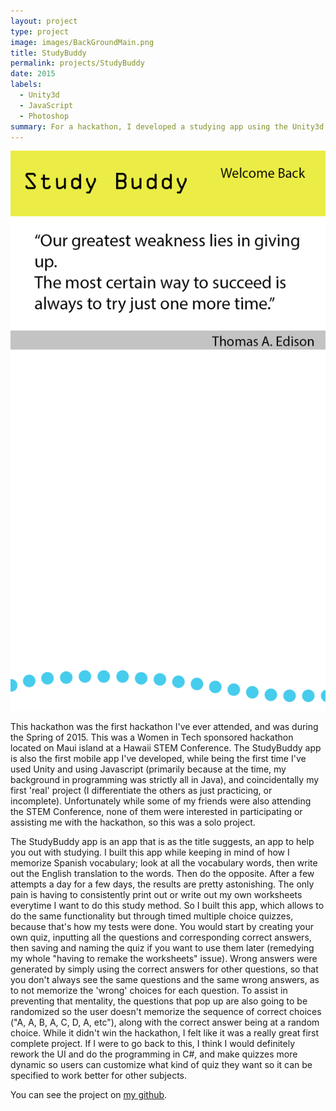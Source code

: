 ```yaml
---
layout: project
type: project
image: images/BackGroundMain.png
title: StudyBuddy
permalink: projects/StudyBuddy
date: 2015
labels:
  - Unity3d
  - JavaScript
  - Photoshop
summary: For a hackathon, I developed a studying app using the Unity3d framework and JavaScript as the language. The app is more aimed for language or math, as I've personally used it to study Spanish.
---
```


<div class="ui small rounded images">
  <img class="ui image" src="../images/BackGroundMain.png">
</div>

This hackathon was the first hackathon I've ever attended, and was during the Spring of 2015. This was a Women in Tech sponsored hackathon located on Maui island at a Hawaii STEM Conference. The StudyBuddy app is also the first mobile app I've developed, while being the first time I've used Unity and using Javascript (primarily because at the time, my background in programming was strictly all in Java), and coincidentally my first 'real' project (I differentiate the others as just practicing, or incomplete).
Unfortunately while some of my friends were also attending the STEM Conference, none of them were interested in participating or assisting me with the hackathon, so this was a solo project.

The StudyBuddy app is an app that is as the title suggests, an app to help you out with studying. I built this app while keeping in mind of how I memorize Spanish vocabulary; look at all the vocabulary words, then write out the English translation to the words. Then do the opposite. After a few attempts a day for a few days, the results are pretty astonishing. The only pain is having to consistently print out or write out my own worksheets everytime I want to do this study method.
So I built this app, which allows to do the same functionality but through timed multiple choice quizzes, because that's how my tests were done. You would start by creating your own quiz, inputting all the questions and corresponding correct answers, then saving and naming the quiz if you want to use them later (remedying my whole "having to remake the worksheets" issue). Wrong answers were generated by simply using the correct answers for other questions, so that you don't always see the same questions and the same wrong answers, as to not memorize the 'wrong' choices for each question. To assist in preventing that mentality, the questions that pop up are also going to be randomized so the user doesn't memorize the sequence of correct choices ("A, A, B, A, C, D, A, etc"), along with the correct answer being at a random choice.
While it didn't win the hackathon, I felt like it was a really great first complete project. If I were to go back to this, I think I would definitely rework the UI and do the programming in C#, and make quizzes more dynamic so users can customize what kind of quiz they want so it can be specified to work better for other subjects.

You can see the project on [my github](https://github.com/SenderJosh/StudyBuddy-Unity-App).



